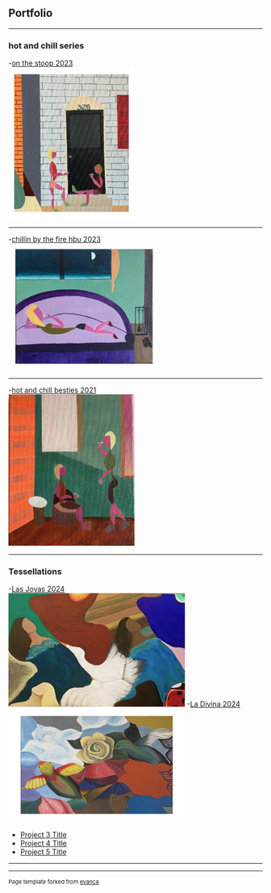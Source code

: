 ## Portfolio

---

### hot and chill series
-[on the stoop 2023](http://example.com/)<br>
<img src="images/on the stoop.jpg" style="width: 250px; height: 300px;"/>

---

-[chillin by the fire hbu 2023](/pdf/sample_presentation.pdf)<br>
<img src="images/chillin by the fire600.jpg" style="width: 300px; height: 250px;"/>

---

-[hot and chill besties 2021](/sample_page)<br>
<img src="images/hot and chill besties.jpg" style="width: 250px; height: 300px;"/>

---

### Tessellations

-[Las Joyas 2024](/sample_page)<br>
<img src="images/las joyas.jpg" style="width: 350px; height: 225px;"/>
-[La Divina 2024](/sample_page)<br>
<img src="images/la divina - Copy.jpg" style="width: 350px; height: 225px;"/>
- [Project 3 Title](http://example.com/)
- [Project 4 Title](http://example.com/)
- [Project 5 Title](http://example.com/)

---




---
<p style="font-size:11px">Page template forked from <a href="https://github.com/evanca/quick-portfolio">evanca</a></p>
<!-- Remove above link if you don't want to attibute -->
